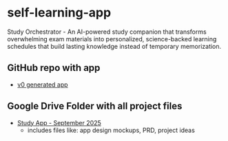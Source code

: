 # self-learning-app
Study Orchestrator - An AI-powered study companion that transforms overwhelming exam materials into personalized, science-backed learning schedules that build lasting knowledge instead of temporary memorization.

## GitHub repo with app
- [v0 generated app](https://github.com/mtraor3/study-orchestrator-app)

## Google Drive Folder with all project files
- [Study App - September 2025](https://drive.google.com/drive/folders/10WctkLe4hkBSU9me6X8dALb8GhrmCSOR?usp=drive_link)
  - includes files like: app design mockups, PRD, project ideas
